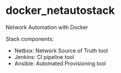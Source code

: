 # docker_netautostack
Network Automation with Docker

Stack components:

  - Netbox:  Network Source of Truth tool
  - Jenkins: CI pipeline tool
  - Ansible: Automated Provisioning tool

